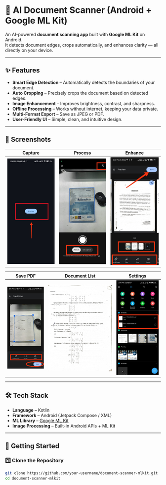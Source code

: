 # 📄 AI Document Scanner (Android + Google ML Kit)

An AI-powered **document scanning app** built with **Google ML Kit** on Android.  
It detects document edges, crops automatically, and enhances clarity — all directly on your device.

---

## ✨ Features

- **Smart Edge Detection** – Automatically detects the boundaries of your document.
- **Auto Cropping** – Precisely crops the document based on detected edges.
- **Image Enhancement** – Improves brightness, contrast, and sharpness.
- **Offline Processing** – Works without internet, keeping your data private.
- **Multi-Format Export** – Save as JPEG or PDF.
- **User-Friendly UI** – Simple, clean, and intuitive design.

---

## 📱 Screenshots

| Capture | Process | Enhance |
|---------|---------|---------|
| ![](screenshots/one.jpg) | ![](screenshots/second.jpg) | ![](screenshots/third.jpg) |

| Save PDF | Document List | Settings |
|----------|--------------|----------|
| ![](screenshots/six.jpg) | ![](screenshots/five.jpg) | ![](screenshots/fourth.jpg) |

---

## 🛠️ Tech Stack

- **Language** – Kotlin
- **Framework** – Android (Jetpack Compose / XML)
- **ML Library** – [Google ML Kit](https://developers.google.com/ml-kit)
- **Image Processing** – Built-in Android APIs + ML Kit

---

## 🚀 Getting Started

### 1️⃣ Clone the Repository
```bash
git clone https://github.com/your-username/document-scanner-mlkit.git
cd document-scanner-mlkit



